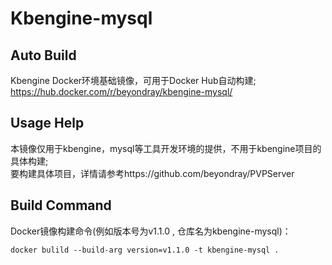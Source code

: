 Kbengine-mysql
===============

Auto Build
--------------
Kbengine Docker环境基础镜像，可用于Docker Hub自动构建; <Br/>
https://hub.docker.com/r/beyondray/kbengine-mysql/
  
Usage Help
--------------
本镜像仅用于kbengine，mysql等工具开发环境的提供，不用于kbengine项目的具体构建; <Br/>
要构建具体项目，详情请参考https://github.com/beyondray/PVPServer

Build Command
---------------
Docker镜像构建命令(例如版本号为v1.1.0 , 仓库名为kbengine-mysql)：<Br/>

	docker bulild --build-arg version=v1.1.0 -t kbengine-mysql .
	
